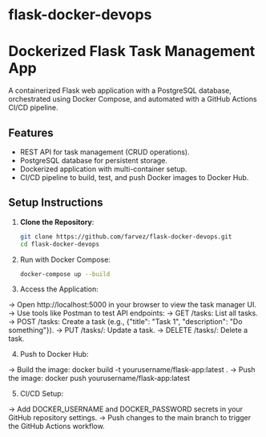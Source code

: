 # flask-docker-devops

# Dockerized Flask Task Management App

A containerized Flask web application with a PostgreSQL database, orchestrated using Docker Compose, and automated with a GitHub Actions CI/CD pipeline.

## Features
- REST API for task management (CRUD operations).
- PostgreSQL database for persistent storage.
- Dockerized application with multi-container setup.
- CI/CD pipeline to build, test, and push Docker images to Docker Hub.

## Setup Instructions
1. **Clone the Repository**:
   ```bash
   git clone https://github.com/farvez/flask-docker-devops.git
   cd flask-docker-devops

2. Run with Docker Compose:
   ```bash
   docker-compose up --build

3. Access the Application:
   
  -> Open http://localhost:5000 in your browser to view the task manager UI.
  -> Use tools like Postman to test API endpoints:
  -> GET /tasks: List all tasks.
  -> POST /tasks: Create a task (e.g., {"title": "Task 1", "description": "Do something"}).
  -> PUT /tasks/<id>: Update a task.
  -> DELETE /tasks/<id>: Delete a task.

4. Push to Docker Hub:

  -> Build the image: docker build -t yourusername/flask-app:latest .
  -> Push the image: docker push yourusername/flask-app:latest

5. CI/CD Setup:
  
  -> Add DOCKER_USERNAME and DOCKER_PASSWORD secrets in your GitHub repository settings.
  -> Push changes to the main branch to trigger the GitHub Actions workflow.
